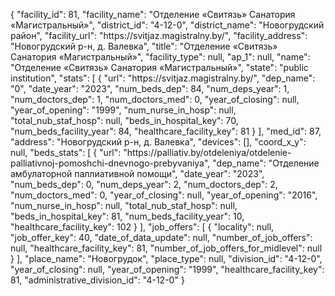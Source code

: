 {
    "facility_id": 81,
    "facility_name": "Отделение «Свитязь» Санатория «Магистральный»",
    "district_id": "4-12-0",
    "district_name": "Новогрудский район",
    "facility_url": "https:\/\/svitjaz.magistralny.by\/",
    "facility_address": "Новогрудский р-н, д. Валевка",
    "title": "Отделение «Свитязь» Санатория «Магистральный»",
    "facility_type": null,
    "ap_1": null,
    "name": "Отделение «Свитязь» Санатория «Магистральный»",
    "state": "public institution",
    "stats": [
        {
            "url": "https:\/\/svitjaz.magistralny.by\/",
            "dep_name": "0",
            "date_year": "2023",
            "num_beds_dep": 84,
            "num_deps_year": 1,
            "num_doctors_dep": 1,
            "num_doctors_med": 0,
            "year_of_closing": null,
            "year_of_opening": "1999",
            "num_nurse_in_hosp": null,
            "total_nub_staf_hosp": null,
            "beds_in_hospital_key": 70,
            "num_beds_facility_year": 84,
            "healthcare_facility_key": 81
        }
    ],
    "med_id": 87,
    "address": "Новогрудский р-н, д. Валевка",
    "devices": [],
    "coord_x_y": null,
    "beds_stats": [
        {
            "url": "https:\/\/palliativ.by\/otdeleniya\/otdelenie-palliativnoj-pomoshchi-dnevnogo-prebyvaniya",
            "dep_name": "Отделение амбулаторной паллиативной помощи",
            "date_year": "2023",
            "num_beds_dep": 0,
            "num_deps_year": 2,
            "num_doctors_dep": 2,
            "num_doctors_med": 0,
            "year_of_closing": null,
            "year_of_opening": "2016",
            "num_nurse_in_hosp": null,
            "total_nub_staf_hosp": null,
            "beds_in_hospital_key": 81,
            "num_beds_facility_year": 10,
            "healthcare_facility_key": 102
        }
    ],
    "job_offers": [
        {
            "locality": null,
            "job_offer_key": 40,
            "date_of_data_update": null,
            "number_of_job_offers": null,
            "healthcare_facility_key": 81,
            "number_of_job_offers_for_midlevel": null
        }
    ],
    "place_name": "Новогрудок",
    "place_type": null,
    "division_id": "4-12-0",
    "year_of_closing": null,
    "year_of_opening": "1999",
    "healthcare_facility_key": 81,
    "administrative_division_id": "4-12-0"
}